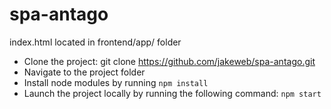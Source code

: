 # spa-antago
index.html located in frontend/app/ folder

* Clone the project: git clone  https://github.com/jakeweb/spa-antago.git
* Navigate to the project folder
* Install node modules by running `npm install`
* Launch the project locally by running the following command: `npm start`
